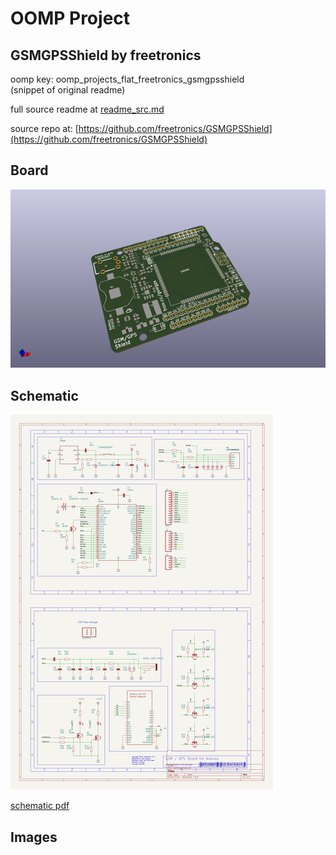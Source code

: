 # OOMP Project  
## GSMGPSShield  by freetronics  
  
oomp key: oomp_projects_flat_freetronics_gsmgpsshield  
(snippet of original readme)  
  
  
  full source readme at [readme_src.md](readme_src.md)  
  
source repo at: [https://github.com/freetronics/GSMGPSShield](https://github.com/freetronics/GSMGPSShield)  
## Board  
  
[![working_3d.png](working_3d_600.png)](working_3d.png)  
## Schematic  
  
[![working_schematic.png](working_schematic_600.png)](working_schematic.png)  
  
[schematic pdf](working_schematic.pdf)  
## Images  
